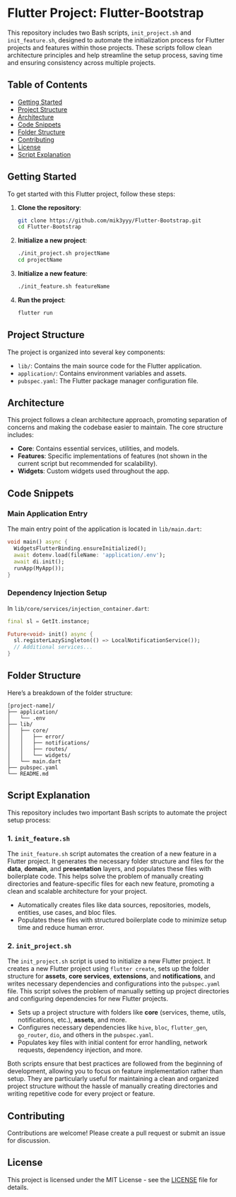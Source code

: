 # Flutter Project: Flutter-Bootstrap

This repository includes two Bash scripts, `init_project.sh` and `init_feature.sh`, designed to automate the initialization process for Flutter projects and features within those projects. These scripts follow clean architecture principles and help streamline the setup process, saving time and ensuring consistency across multiple projects.

## Table of Contents
- [Getting Started](#getting-started)
- [Project Structure](#project-structure)
- [Architecture](#architecture)
- [Code Snippets](#code-snippets)
- [Folder Structure](#folder-structure)
- [Contributing](#contributing)
- [License](#license)
- [Script Explanation](#script-explanation)

## Getting Started

To get started with this Flutter project, follow these steps:

1. **Clone the repository**:
   ```bash
   git clone https://github.com/mik3yyy/Flutter-Bootstrap.git
   cd Flutter-Bootstrap
   ```

2. **Initialize a new project**:
   ```bash
   ./init_project.sh projectName
   cd projectName
   ```

3. **Initialize a new feature**:
   ```bash
   ./init_feature.sh featureName
   ```

4. **Run the project**:
   ```bash
   flutter run
   ```

## Project Structure

The project is organized into several key components:

- `lib/`: Contains the main source code for the Flutter application.
- `application/`: Contains environment variables and assets.
- `pubspec.yaml`: The Flutter package manager configuration file.

## Architecture

This project follows a clean architecture approach, promoting separation of concerns and making the codebase easier to maintain. The core structure includes:

- **Core**: Contains essential services, utilities, and models.
- **Features**: Specific implementations of features (not shown in the current script but recommended for scalability).
- **Widgets**: Custom widgets used throughout the app.

## Code Snippets

### Main Application Entry

The main entry point of the application is located in `lib/main.dart`:

```dart
void main() async {
  WidgetsFlutterBinding.ensureInitialized();
  await dotenv.load(fileName: 'application/.env');
  await di.init();
  runApp(MyApp());
}
```

### Dependency Injection Setup

In `lib/core/services/injection_container.dart`:

```dart
final sl = GetIt.instance;

Future<void> init() async {
  sl.registerLazySingleton(() => LocalNotificationService());
  // Additional services...
}
```

## Folder Structure

Here’s a breakdown of the folder structure:

```
[project-name]/
├── application/
│   └── .env
├── lib/
│   ├── core/
│   │   ├── error/
│   │   ├── notifications/
│   │   ├── routes/
│   │   └── widgets/
│   └── main.dart
├── pubspec.yaml
└── README.md
```

## Script Explanation

This repository includes two important Bash scripts to automate the project setup process:

### 1. `init_feature.sh`

The `init_feature.sh` script automates the creation of a new feature in a Flutter project. It generates the necessary folder structure and files for the **data**, **domain**, and **presentation** layers, and populates these files with boilerplate code. This helps solve the problem of manually creating directories and feature-specific files for each new feature, promoting a clean and scalable architecture for your project.

- Automatically creates files like data sources, repositories, models, entities, use cases, and bloc files.
- Populates these files with structured boilerplate code to minimize setup time and reduce human error.

### 2. `init_project.sh`

The `init_project.sh` script is used to initialize a new Flutter project. It creates a new Flutter project using `flutter create`, sets up the folder structure for **assets**, **core services**, **extensions**, and **notifications**, and writes necessary dependencies and configurations into the `pubspec.yaml` file. This script solves the problem of manually setting up project directories and configuring dependencies for new Flutter projects.

- Sets up a project structure with folders like **core** (services, theme, utils, notifications, etc.), **assets**, and more.
- Configures necessary dependencies like `hive`, `bloc`, `flutter_gen`, `go_router`, `dio`, and others in the `pubspec.yaml`.
- Populates key files with initial content for error handling, network requests, dependency injection, and more.

Both scripts ensure that best practices are followed from the beginning of development, allowing you to focus on feature implementation rather than setup. They are particularly useful for maintaining a clean and organized project structure without the hassle of manually creating directories and writing repetitive code for every project or feature.

## Contributing

Contributions are welcome! Please create a pull request or submit an issue for discussion.

## License

This project is licensed under the MIT License - see the [LICENSE](LICENSE) file for details.
